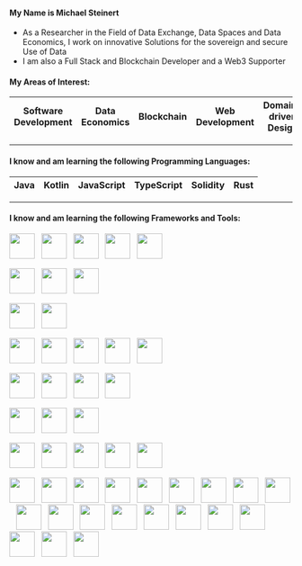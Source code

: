 #### My Name is Michael Steinert

- As a Researcher in the Field of Data Exchange, Data Spaces and Data Economics, I work on innovative Solutions for the sovereign and secure Use of Data
- I am also a Full Stack and Blockchain Developer and a Web3 Supporter

#### My Areas of Interest:

| Software Development | Data Economics | Blockchain | Web Development | Domain-driven Design | Decentralized Application |
| -------------------- | -------------- | ---------- | --------------- | -------------------- | ------------------------- |

---

#### I know and am learning the following Programming Languages:

| Java | Kotlin | JavaScript | TypeScript | Solidity | Rust |
| ---- | ------ | ---------- | ---------- | -------- | ---- |

---

#### I know and am learning the following Frameworks and Tools:

<p>
<a href="https://spring.io/"><img height="45" src="https://res.cloudinary.com/michael-steinert/image/upload/v1628976390/spring_rt6zwp.jpg"></a>&nbsp;&nbsp;
<a href="https://quarkus.io/"><img height="45" src="https://res.cloudinary.com/michael-steinert/image/upload/v1665391391/quarkus_tdyagu.png"></a>&nbsp;&nbsp;
<a href="https://nodejs.org/"><img height="45" src="https://res.cloudinary.com/michael-steinert/image/upload/v1628976389/nodejs_n9stb7.png"></a>&nbsp;&nbsp;
<a href="https://expressjs.com/"><img height="45" src="https://res.cloudinary.com/michael-steinert/image/upload/v1640778747/express_aygnjq.png"></a>&nbsp;&nbsp;
<a href="https://graphql.org/"><img height="45" src="https://res.cloudinary.com/michael-steinert/image/upload/v1628976389/graphql_zeqfx1.png"></a>
</p>

<p>
<a href="https://reactjs.org/"><img height="45" src="https://res.cloudinary.com/michael-steinert/image/upload/v1628976281/react.png"></a>&nbsp;&nbsp;
<a href="https://nextjs.org/"><img height="45" src="https://res.cloudinary.com/michael-steinert/image/upload/v1639252109/nextjs_hiyt47.png"></a>&nbsp;&nbsp;
<a href="https://angular.io/"><img height="45" src="https://res.cloudinary.com/michael-steinert/image/upload/v1655817918/angular_ehm4rj.png"></a>
</p>

<p>
<a href="https://redux.js.org/"><img height="45" src="https://res.cloudinary.com/michael-steinert/image/upload/v1639252450/redux_do0gmp.png"></a>&nbsp;&nbsp;
<a href="https://rxjs.dev/"><img height="45" src="https://res.cloudinary.com/michael-steinert/image/upload/v1658419225/rxjs_cmuhmn.png"></a>
</p>

<p>
<a href="https://jestjs.io/"><img height="45" src="https://res.cloudinary.com/michael-steinert/image/upload/v1636811676/jest_zbslws.png"></a>&nbsp;&nbsp;
<a href="https://www.chaijs.com/"><img height="45" src="https://res.cloudinary.com/michael-steinert/image/upload/v1636811393/chai_bkadc8.png"></a>&nbsp;&nbsp;
<a href="https://mochajs.org/"><img height="45" src="https://res.cloudinary.com/michael-steinert/image/upload/v1636811801/mocha_iflfcj.png"></a>&nbsp;&nbsp;
<a href="https://www.cypress.io/"><img height="45" src="https://res.cloudinary.com/michael-steinert/image/upload/v1645805910/cypress_ds0bug.png"></a>&nbsp;&nbsp;
<a href="https://playwright.dev/"><img height="45" src="https://res.cloudinary.com/michael-steinert/image/upload/v1666085436/playwright_uiraqz.png"></a>
</p>

<p>
<a href="https://mui.com/"><img height="45" src="https://res.cloudinary.com/michael-steinert/image/upload/v1633257796/materialui_if5r2d.png"></a>&nbsp;&nbsp;
<a href="https://ant.design/"><img height="45" src="https://res.cloudinary.com/michael-steinert/image/upload/v1637330349/antdesign_lvg2wr.jpg"></a>&nbsp;&nbsp;
<a href="https://tailwindcss.com/"><img height="45" src="https://res.cloudinary.com/michael-steinert/image/upload/v1640778141/tailwindcss_qempmr.png"></a>&nbsp;&nbsp;
<a href="https://getbootstrap.com/"><img height="45" src="https://res.cloudinary.com/michael-steinert/image/upload/v1640778426/bootstrap_r4q3ji.png"></a>
</p>

<p>
<a href="https://www.mongodb.com/"><img height="45" src="https://res.cloudinary.com/michael-steinert/image/upload/v1628976389/mongo_rch2jl.png"></a>&nbsp;&nbsp;
<a href="https://redis.io/"><img height="45" src="https://res.cloudinary.com/michael-steinert/image/upload/v1642531334/redis_xa18jk.png"></a>&nbsp;&nbsp;
<a href="https://www.postgresql.org/"><img height="45" src="https://res.cloudinary.com/michael-steinert/image/upload/v1628977478/postgres_ubs3bw.png"></a>
</p>

<p>
<a href="https://aws.amazon.com/"><img height="45" src="https://res.cloudinary.com/michael-steinert/image/upload/v1637331229/aws_i1text.jpg"></a>&nbsp;&nbsp;
<a href="https://www.docker.com/"><img height="45" src="https://res.cloudinary.com/michael-steinert/image/upload/v1637331344/docker_iow2nu.png"></a>&nbsp;&nbsp;
<a href="https://kubernetes.io/"><img height="45" src="https://res.cloudinary.com/michael-steinert/image/upload/v1637331377/kubernetes_s8evv4.png"></a>&nbsp;&nbsp;
<a href="https://www.terraform.io/"><img height="45" src="https://res.cloudinary.com/michael-steinert/image/upload/v1637331422/terraform_v7ikx5.png"></a>&nbsp;&nbsp;
<a href="https://www.ansible.com/"><img height="45" src="https://res.cloudinary.com/michael-steinert/image/upload/v1637331476/ansible_mx7pdi.png"></a>
</p>

<p>
<a href="https://ethereum.org/"><img height="45" src="https://res.cloudinary.com/michael-steinert/image/upload/v1637329811/ethereum_j3d8oo.png"></a>&nbsp;&nbsp;
<a href="https://arbitrum.io/"><img height="45" src="https://res.cloudinary.com/michael-steinert/image/upload/v1638948719/arbitrum_shwmtr.png"></a>&nbsp;&nbsp;
<a href="https://polygon.technology/"><img height="45" src="https://res.cloudinary.com/michael-steinert/image/upload/v1636812096/polygon_c68ucp.png"></a>&nbsp;&nbsp;
<a href="https://solana.com/"><img height="45" src="https://res.cloudinary.com/michael-steinert/image/upload/v1639394909/solana_ik4l1a.jpg"></a>&nbsp;&nbsp;
<a href="https://chain.link/"><img height="45" src="https://res.cloudinary.com/michael-steinert/image/upload/v1637432505/chainlink_kmryif.png"></a>&nbsp;&nbsp;
<a href="https://infura.io/"><img height="45" src="https://res.cloudinary.com/michael-steinert/image/upload/v1636812989/infura_npxxc3.jpg"></a>&nbsp;&nbsp;
<a href="https://www.alchemy.com/"><img height="45" src="https://res.cloudinary.com/michael-steinert/image/upload/v1636813066/alchemy_omub1z.png"></a>&nbsp;&nbsp;
<a href="https://metamask.io/"><img height="45" src="https://res.cloudinary.com/michael-steinert/image/upload/v1628976389/metamask_yjyvwt.png"></a>&nbsp;&nbsp;
<a href="https://phantom.app/"><img height="45" src="https://res.cloudinary.com/michael-steinert/image/upload/v1639690363/phantom_m8rd6e.png"></a>&nbsp;&nbsp;
<a href="https://docs.ethers.io/"><img height="45" src="https://res.cloudinary.com/michael-steinert/image/upload/v1637329906/ethersjs_trhxqg.png"></a>&nbsp;&nbsp;
<a href="https://web3js.readthedocs.io/"><img height="45" src="https://res.cloudinary.com/michael-steinert/image/upload/v1637329871/web3js_a41vbl.jpg"></a>&nbsp;&nbsp;
<a href="https://www.trufflesuite.com/"><img height="45" src="https://res.cloudinary.com/michael-steinert/image/upload/v1639252616/truffle_cjb53z.png"></a>&nbsp;&nbsp;
<a href="https://getwaffle.io/"><img height="45" src="https://res.cloudinary.com/michael-steinert/image/upload/v1636811328/waffle_mofris.png"></a>&nbsp;&nbsp;
<a href="https://hardhat.org/"><img height="45" src="https://res.cloudinary.com/michael-steinert/image/upload/v1636808603/hardhat_ny9lyb.png"></a>&nbsp;&nbsp;
<a href="https://project-serum.github.io/anchor/"><img height="45" src="https://res.cloudinary.com/michael-steinert/image/upload/v1639394764/anchor_a6qzcp.png"></a>&nbsp;&nbsp;
<a href="https://openzeppelin.com/"><img height="45" src="https://res.cloudinary.com/michael-steinert/image/upload/v1646743399/openzeppelin_g595fb.jpg"></a>&nbsp;&nbsp;
<a href="https://moralis.io/"><img height="45" src="https://res.cloudinary.com/michael-steinert/image/upload/v1633257050/moralis_e8wrlr.jpg"></a>&nbsp;&nbsp;
<a href="https://thirdweb.com/"><img height="45" src="https://res.cloudinary.com/michael-steinert/image/upload/v1640779253/thirdweb_piudw2.jpg"></a>&nbsp;&nbsp;
<a href="https://thegraph.com/"><img height="45" src="https://res.cloudinary.com/michael-steinert/image/upload/v1639639599/the-graph_wo8irh.jpg"></a>&nbsp;&nbsp;
<a href="https://www.lens.xyz/"><img height="45" src="https://res.cloudinary.com/michael-steinert/image/upload/v1678442541/lens-protocol_zdqns5.png"></a>
</p>
